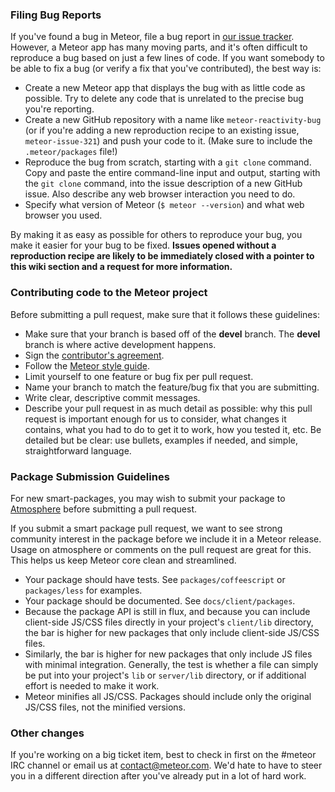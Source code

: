 ### Filing Bug Reports

If you've found a bug in Meteor, file a bug report in [our issue tracker](https://github.com/meteor/meteor/issues). However, a Meteor app has many moving parts, and it's often difficult to reproduce a bug based on just a few lines of code. If you want somebody to be able to fix a bug (or verify a fix that you've contributed), the best way is:

* Create a new Meteor app that displays the bug with as little code as possible. Try to delete any code that is unrelated to the precise bug you're reporting.
* Create a new GitHub repository with a name like `meteor-reactivity-bug` (or if you're adding a new reproduction recipe to an existing issue, `meteor-issue-321`) and push your code to it. (Make sure to include the `.meteor/packages` file!)
* Reproduce the bug from scratch, starting with a `git clone` command. Copy and paste the entire command-line input and output, starting with the `git clone` command, into the issue description of a new GitHub issue. Also describe any web browser interaction you need to do.
* Specify what version of Meteor (`$ meteor --version`) and what web browser you used.

By making it as easy as possible for others to reproduce your bug, you make it easier for your bug to be fixed. **Issues opened without a reproduction recipe are likely to be immediately closed with a pointer to this wiki section and a request for more information.**


### Contributing code to the Meteor project

Before submitting a pull request, make sure that it follows these guidelines:

* Make sure that your branch is based off of the **devel** branch. The **devel** branch is where active development happens.
* Sign the [contributor's agreement](http://contribute.meteor.com/).
* Follow the [Meteor style guide](https://github.com/meteor/meteor/wiki/Meteor-Style-Guide).
* Limit yourself to one feature or bug fix per pull request.
* Name your branch to match the feature/bug fix that you are submitting.
* Write clear, descriptive commit messages.
* Describe your pull request in as much detail as possible: why this pull request is important enough for us to consider, what changes it contains, what you had to do to get it to work, how you tested it, etc.  Be detailed but be clear: use bullets, examples if needed, and simple, straightforward language.


### Package Submission Guidelines

For new smart-packages, you may wish to submit your package to [Atmosphere](https://atmosphere.meteor.com) before submitting a pull request.

If you submit a smart package pull request, we want to see strong community interest in the package before we include it in a Meteor release. Usage on atmosphere or comments on the pull request are great for this. This helps us keep Meteor core clean and streamlined.

* Your package should have tests. See `packages/coffeescript` or `packages/less` for examples.
* Your package should be documented. See `docs/client/packages`.
* Because the package API is still in flux, and because you can include client-side JS/CSS files directly in your project's `client/lib` directory, the bar is higher for new packages that only include client-side JS/CSS files.
* Similarly, the bar is higher for new packages that only include JS files with minimal integration. Generally, the test is whether a file can simply be put into your project's `lib` or `server/lib` directory, or if additional effort is needed to make it work.
* Meteor minifies all JS/CSS.  Packages should include only the original JS/CSS files, not the minified versions.


### Other changes

If you're working on a big ticket item, best to check in first on the #meteor IRC channel or email us at contact@meteor.com.  We'd hate to have to steer you in a different direction after you've already put in a lot of hard work.
